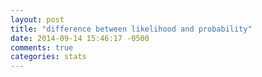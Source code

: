 ```yaml
---
layout: post
title: "difference between likelihood and probability"
date: 2014-09-14 15:46:17 -0500
comments: true
categories: stats
---
```

